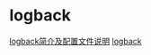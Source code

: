 # logback

[logback简介及配置文件说明](https://www.cnblogs.com/ergwang/p/14600913.html)
[logback](https://www.cnblogs.com/yw0219/tag/logback/)
